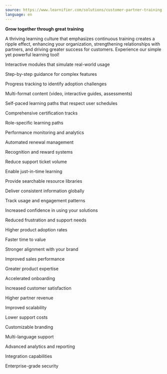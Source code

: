 ```yaml
---
source: https://www.learnifier.com/solutions/customer-partner-training
language: en
---
```


**Grow together through great training**

A thriving learning culture that emphasizes continuous training creates a ripple effect, enhancing your organization, strengthening relationships with partners, and driving greater success for customers. Experience our simple yet powerful learning tool!

Interactive modules that simulate real-world usage

Step-by-step guidance for complex features

Progress tracking to identify adoption challenges

Multi-format content (video, interactive guides, assessments)

Self-paced learning paths that respect user schedules

Comprehensive certification tracks

Role-specific learning paths

Performance monitoring and analytics

Automated renewal management

Recognition and reward systems

Reduce support ticket volume

Enable just-in-time learning

Provide searchable resource libraries

Deliver consistent information globally

Track usage and engagement patterns

Increased confidence in using your solutions

Reduced frustration and support needs

Higher product adoption rates

Faster time to value

Stronger alignment with your brand

Improved sales performance

Greater product expertise

Accelerated onboarding

Increased customer satisfaction

Higher partner revenue

Improved scalability

Lower support costs

Customizable branding

Multi-language support

Advanced analytics and reporting

Integration capabilities

Enterprise-grade security